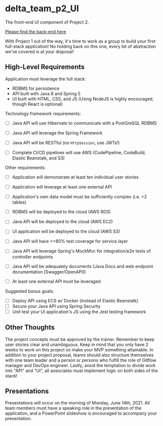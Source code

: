 # delta_team_p2_UI
The front-end UI component of Project 2.

[Please find the back-end here](https://github.com/210426-java-react-enterprise/delta_team_p2_WebApp)

With Project 1 out of the way, it's time to work as a group to build your first full-stack application! No holding back on this one, every bit of abstraction we've covered is at your disposal!

## High-Level Requirements

Application must leverage the full stack: 
- RDBMS for persistence 
- API built with Java 8 and Spring 5
- UI built with HTML, CSS, and JS (Using NodeJS is highly encouraged, though React is optional)

Technology framework requirements: 
- [ ] Java API will use Hibernate to communicate with a PostGreSQL RDBMS 
- [ ] Java API will leverage the Spring Framework 
- [ ] Java API will be RESTful (no `HttpSession`, use JWTs!)
- [ ] Complete CI/CD pipelines will use AWS (CodePipeline, CodeBuild, Elastic Beanstalk, and S3)
 

Other requirements: 
- [ ] Application will demonstrate at least ten individual user stories 
- [ ] Application will leverage at least one external API 
- [ ] Application's own data model must be sufficiently complex (i.e. >2 tables) 
- [ ] RDBMS will be deployed to the cloud (AWS RDS) 
- [ ] Java API will be deployed to the cloud (AWS EC2) 
- [ ] UI application will be deployed to the cloud (AWS S3) 
- [ ] Java API will have >=80% test coverage for service layer
- [ ] Java API will leverage Spring's MockMvc for integration/e2e tests of controller endpoints
- [ ] Java API will be adequately documents (Java Docs and web endpoint documentation [Swagger/OpenAPI])
- [ ] At least one external API must be leveraged


Suggested bonus goals:
- [ ] Deploy API using ECS w/ Docker (instead of Elastic Beanstalk)
- [ ] Secure your Java API using Spring Security
- [ ] Unit test your UI application's JS using the Jest testing framework
 
## Other Thoughts
The project concepts must be approved by the trainer. Remember to keep user stories clear and unambiguous. Keep in mind that you only have 2 weeks to work on this project so make your MVP something attainable. In addition to your project proposal, teams should also structure themselves with one team leader and a person or persons who fulfill the role of Gitflow manager and DevOps engineer.  Lastly, avoid the temptation to divide work into "API" and "UI", all associates must implement logic on both sides of the stack! 

## Presentations

Presentations will occur on the morning of Monday, June 14th, 2021. All team members must have a speaking role in the presentation of the application, and a PowerPoint slideshow is encouraged to accompany your presentation.
